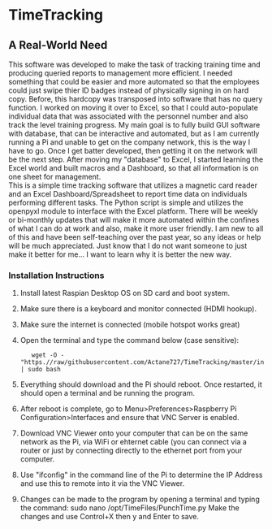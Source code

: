 # TimeTracking

## A Real-World Need
This software was developed to make the task of tracking training time and producing queried reports to management more efficient.  I needed something that could be easier and more automated so that the employees could just swipe thier ID badges instead of physically signing in on hard copy.  Before, this hardcopy was transposed into software that has no query function.  I worked on moving it over to Excel, so that I could auto-populate individual data that was associated with the personnel number and also track the level training progress.  My main goal is to fully build GUI software with database, that can be interactive and automated, but as I am currently running a Pi and unable to get on the company network, this is the way I have to go. Once I get batter developed, then getting it on the network will be the next step. After moving my "database" to Excel, I started learning the Excel world and built macros and a Dashboard, so that all information is on one sheet for management.  
This is a simple time tracking software that utilizes a magnetic card reader and an Excel Dashboard/Spreadsheet to report time data on individuals performing different tasks.  The Python script is simple and utilizes the openpyxl module to interface with the Excel platform.
There will be weekly or bi-monthly updates that will make it more automated within the confines of what I can do at work and also, make it more user friendly.
I am new to all of this and have been self-teaching over the past year, so any ideas or help will be much appreciated.  Just know that I do not want someone to just make it better for me... I want to learn why it is better the new way.

### Installation Instructions
1. Install latest Raspian Desktop OS on SD card and boot system.
2. Make sure there is a keyboard and monitor connected (HDMI hookup).
3. Make sure the internet is connected (mobile hotspot works great)
4. Open the terminal and type the command below (case sensitive):

          wget -O - "https.//raw/githubusercontent.com/Actane727/TimeTracking/master/install.sh | sudo bash

5. Everything should download and the Pi should reboot.  Once restarted, it should open a terminal and be running the program.
6. After reboot is complete, go to Menu>Preferences>Raspberry Pi Configuration>Interfaces and ensure that VNC Server is enabled.
7. Download VNC Viewer onto your computer that can be on the same network as the Pi, via WiFi or ehternet cable (you can connect via a router or just by connecting directly to the ethernet port from your computer. 
8. Use "ifconfig" in the command line of the Pi to determine the IP Address and use this to remote into it via the VNC Viewer.
9. Changes can be made to the program by opening a terminal and typing the command:
  sudo nano /opt/TimeFiles/PunchTime.py
  Make the changes and use Control+X then y and Enter to save.
